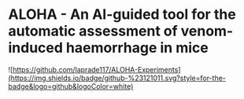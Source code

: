 # ALOHA - An AI-guided tool for the automatic assessment of venom-induced haemorrhage in mice

![https://github.com/laprade117/ALOHA-Experiments](https://img.shields.io/badge/github-%23121011.svg?style=for-the-badge&logo=github&logoColor=white)
